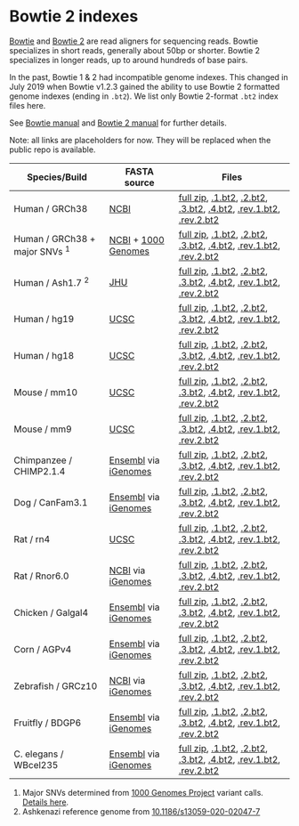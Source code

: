 # Bowtie 2 indexes

[Bowtie](http://bowtie-bio.sourceforge.net) and [Bowtie 2](http://bowtie-bio.sourceforge.net/bowtie2) are read aligners for sequencing reads.  Bowtie specializes in short reads, generally about 50bp or shorter.  Bowtie 2 specializes in longer reads, up to around hundreds of base pairs.

In the past, Bowtie 1 & 2 had incompatible genome indexes.  This changed in July 2019 when Bowtie v1.2.3 gained the ability to use Bowtie 2 formatted genome indexes (ending in `.bt2`).  We list only Bowtie 2-format `.bt2` index files here.

See [Bowtie manual](http://bowtie-bio.sourceforge.net/manual.shtml) and [Bowtie 2 manual](http://bowtie-bio.sourceforge.net/bowtie2/manual.shtml) for further details.

Note: all links are placeholders for now.  They will be replaced when the public repo is available.

<div class="datatable-begin"></div>

Species/Build                             | FASTA source                                  | Files                                                                                                                                                                                                                                     
----------------------------------------- | --------------------------------------------- | ----------------------------------------------------------------------------------------------------------------------------------------------------------------------------------------------------------------------------------------- 
Human / GRCh38                            | [NCBI][bt2_GRCh38_source]                     | [full zip][bt2_GRCh38_full], [.1.bt2][bt2_GRCh38_1], [.2.bt2][bt2_GRCh38_2], [.3.bt2][bt2_GRCh38_3], [.4.bt2][bt2_GRCh38_4], [.rev.1.bt2][bt2_GRCh38_r1], [.rev.2.bt2][bt2_GRCh38_r2]                                                   
Human / GRCh38 + major SNVs <sup>1</sup>  | [NCBI][bt2_grch38_1kgmaj_source] + [1000 Genomes] | [full zip][bt2_grch38_1kgmaj_full], [.1.bt2][bt2_grch38_1kgmaj_1], [.2.bt2][bt2_grch38_1kgmaj_2], [.3.bt2][bt2_grch38_1kgmaj_3], [.4.bt2][bt2_grch38_1kgmaj_4], [.rev.1.bt2][bt2_grch38_1kgmaj_r1], [.rev.2.bt2][bt2_grch38_1kgmaj_r2]  
Human / Ash1.7 <sup>2</sup>               | [JHU][bt2_ash1_source]                        | [full zip][bt2_ash1_full], [.1.bt2][bt2_ash1_1], [.2.bt2][bt2_ash1_2], [.3.bt2][bt2_ash1_3], [.4.bt2][bt2_ash1_4], [.rev.1.bt2][bt2_ash1_r1], [.rev.2.bt2][bt2_ash1_r2]                                                                 
Human / hg19                              | [UCSC][bt2_hg19_source]                       | [full zip][bt2_hg19_full], [.1.bt2][bt2_hg19_1], [.2.bt2][bt2_hg19_2], [.3.bt2][bt2_hg19_3], [.4.bt2][bt2_hg19_4], [.rev.1.bt2][bt2_hg19_r1], [.rev.2.bt2][bt2_hg19_r2]                                                                 
Human / hg18                              | [UCSC][bt2_hg18_source]                       | [full zip][bt2_hg18_full], [.1.bt2][bt2_hg18_1], [.2.bt2][bt2_hg18_2], [.3.bt2][bt2_hg18_3], [.4.bt2][bt2_hg18_4], [.rev.1.bt2][bt2_hg18_r1], [.rev.2.bt2][bt2_hg18_r2]                                                                 
Mouse / mm10                              | [UCSC][bt2_mm10_source]                       | [full zip][bt2_mm10_full], [.1.bt2][bt2_mm10_1], [.2.bt2][bt2_mm10_2], [.3.bt2][bt2_mm10_3], [.4.bt2][bt2_mm10_4], [.rev.1.bt2][bt2_mm10_r1], [.rev.2.bt2][bt2_mm10_r2]                                                                 
Mouse / mm9                               | [UCSC][bt2_mm9_source]                        | [full zip][bt2_mm9_full], [.1.bt2][bt2_mm9_1], [.2.bt2][bt2_mm9_2], [.3.bt2][bt2_mm9_3], [.4.bt2][bt2_mm9_4], [.rev.1.bt2][bt2_mm9_r1], [.rev.2.bt2][bt2_mm9_r2]                                                                        
Chimpanzee / CHIMP2.1.4                   | [Ensembl][bt2_chimp214_source] via [iGenomes] | [full zip][bt2_chimp214_full], [.1.bt2][bt2_chimp214_1], [.2.bt2][bt2_chimp214_2], [.3.bt2][bt2_chimp214_3], [.4.bt2][bt2_chimp214_4], [.rev.1.bt2][bt2_chimp214_r1], [.rev.2.bt2][bt2_chimp214_r2]                                    
Dog / CanFam3.1                           | [Ensembl][bt2_canfam31_source] via [iGenomes] | [full zip][bt2_canfam31_full], [.1.bt2][bt2_canfam31_1], [.2.bt2][bt2_canfam31_2], [.3.bt2][bt2_canfam31_3], [.4.bt2][bt2_canfam31_4], [.rev.1.bt2][bt2_canfam31_r1], [.rev.2.bt2][bt2_canfam31_r2]
Rat / rn4                                 | [UCSC][bt2_rn4_source]                        | [full zip][bt2_rn4_full], [.1.bt2][bt2_rn4_1], [.2.bt2][bt2_rn4_2], [.3.bt2][bt2_rn4_3], [.4.bt2][bt2_rn4_4], [.rev.1.bt2][bt2_rn4_r1], [.rev.2.bt2][bt2_rn4_r2]                                                                       
Rat / Rnor6.0                             | [NCBI][bt2_rnor60_source] via [iGenomes]      | [full zip][bt2_rnor60_full], [.1.bt2][bt2_rnor60_1], [.2.bt2][bt2_rnor60_2], [.3.bt2][bt2_rnor60_3], [.4.bt2][bt2_rnor60_4], [.rev.1.bt2][bt2_rnor60_r1], [.rev.2.bt2][bt2_rnor60_r2]                                                  
Chicken / Galgal4                         | [Ensembl][bt2_galgal4_source] via [iGenomes]  | [full zip][bt2_galgal4_full], [.1.bt2][bt2_galgal4_1], [.2.bt2][bt2_galgal4_2], [.3.bt2][bt2_galgal4_3], [.4.bt2][bt2_galgal4_4], [.rev.1.bt2][bt2_galgal4_r1], [.rev.2.bt2][bt2_galgal4_r2]                                           
Corn / AGPv4                              | [Ensembl][bt2_agpv4_source] via [iGenomes]    | [full zip][bt2_agpv4_full], [.1.bt2][bt2_agpv4_1], [.2.bt2][bt2_agpv4_2], [.3.bt2][bt2_agpv4_3], [.4.bt2][bt2_agpv4_4], [.rev.1.bt2][bt2_agpv4_r1], [.rev.2.bt2][bt2_agpv4_r2]                                                         
Zebrafish / GRCz10                        | [NCBI][bt2_grcz10_source] via [iGenomes]      | [full zip][bt2_grcz10_full], [.1.bt2][bt2_grcz10_1], [.2.bt2][bt2_grcz10_2], [.3.bt2][bt2_grcz10_3], [.4.bt2][bt2_grcz10_4], [.rev.1.bt2][bt2_grcz10_r1], [.rev.2.bt2][bt2_grcz10_r2]                                                  
Fruitfly / BDGP6                          | [Ensembl][bt2_bdgp6_source] via [iGenomes]    | [full zip][bt2_bdgp6_full], [.1.bt2][bt2_bdgp6_1], [.2.bt2][bt2_bdgp6_2], [.3.bt2][bt2_bdgp6_3], [.4.bt2][bt2_bdgp6_4], [.rev.1.bt2][bt2_bdgp6_r1], [.rev.2.bt2][bt2_bdgp6_r2]                                                         
C. elegans / WBcel235                     | [Ensembl][bt2_wbcel235_source] via [iGenomes] | [full zip][bt2_wbcel235_full], [.1.bt2][bt2_wbcel235_1], [.2.bt2][bt2_wbcel235_2], [.3.bt2][bt2_wbcel235_3], [.4.bt2][bt2_wbcel235_4], [.rev.1.bt2][bt2_wbcel235_r1], [.rev.2.bt2][bt2_wbcel235_r2]

<div class="datatable-end"></div>

[1000 Genomes]: https://www.internationalgenome.org
[iGenomes]: https://support.illumina.com/sequencing/sequencing_software/igenome.html

1. Major SNVs determined from [1000 Genomes Project](https://www.internationalgenome.org) variant calls.  [Details here](https://github.com/BenLangmead/bowtie-majref).
2. Ashkenazi reference genome from [10.1186/s13059-020-02047-7](https://doi.org/10.1186/s13059-020-02047-7)

[bt2_GRCh38_source]: ftp://ftp.ncbi.nlm.nih.gov/genomes/archive/old_genbank/Eukaryotes/vertebrates_mammals/Homo_sapiens/GRCh38/seqs_for_alignment_pipelines/
[bt2_GRCh38_full]: https://aws.amazon.com
[bt2_GRCh38_1]: https://aws.amazon.com
[bt2_GRCh38_2]: https://aws.amazon.com
[bt2_GRCh38_3]: https://aws.amazon.com
[bt2_GRCh38_4]: https://aws.amazon.com
[bt2_GRCh38_r1]: https://aws.amazon.com
[bt2_GRCh38_r2]: https://aws.amazon.com

[bt2_grch38_1kgmaj_source]: ftp://ftp.ccb.jhu.edu/pub/data/bowtie2_indexes/
[bt2_grch38_1kgmaj_full]: https://aws.amazon.com
[bt2_grch38_1kgmaj_1]: https://aws.amazon.com
[bt2_grch38_1kgmaj_2]: https://aws.amazon.com
[bt2_grch38_1kgmaj_3]: https://aws.amazon.com
[bt2_grch38_1kgmaj_4]: https://aws.amazon.com
[bt2_grch38_1kgmaj_r1]: https://aws.amazon.com
[bt2_grch38_1kgmaj_r2]: https://aws.amazon.com

[bt2_ash1_source]: https://aws.amazon.com
[bt2_ash1_full]: https://aws.amazon.com
[bt2_ash1_1]: https://aws.amazon.com
[bt2_ash1_2]: https://aws.amazon.com
[bt2_ash1_3]: https://aws.amazon.com
[bt2_ash1_4]: https://aws.amazon.com
[bt2_ash1_r1]: https://aws.amazon.com
[bt2_ash1_r2]: https://aws.amazon.com

[bt2_hg19_source]: ftp://hgdownload.cse.ucsc.edu/goldenPath/hg19/chromosomes
[bt2_hg19_full]: https://aws.amazon.com
[bt2_hg19_1]: https://aws.amazon.com
[bt2_hg19_2]: https://aws.amazon.com
[bt2_hg19_3]: https://aws.amazon.com
[bt2_hg19_4]: https://aws.amazon.com
[bt2_hg19_r1]: https://aws.amazon.com
[bt2_hg19_r2]: https://aws.amazon.com

[bt2_hg18_source]: ftp://hgdownload.cse.ucsc.edu/goldenPath/hg18/chromosomes
[bt2_hg18_full]: https://aws.amazon.com
[bt2_hg18_1]: https://aws.amazon.com
[bt2_hg18_2]: https://aws.amazon.com
[bt2_hg18_3]: https://aws.amazon.com
[bt2_hg18_4]: https://aws.amazon.com
[bt2_hg18_r1]: https://aws.amazon.com
[bt2_hg18_r2]: https://aws.amazon.com

[bt2_chimp214_source]: https://useast.ensembl.org/Pan_troglodytes/Info/Index
[bt2_chimp214_full]: https://aws.amazon.com
[bt2_chimp214_1]: https://aws.amazon.com
[bt2_chimp214_2]: https://aws.amazon.com
[bt2_chimp214_3]: https://aws.amazon.com
[bt2_chimp214_4]: https://aws.amazon.com
[bt2_chimp214_r1]: https://aws.amazon.com
[bt2_chimp214_r2]: https://aws.amazon.com

[bt2_canfam31_source]: https://www.ensembl.org/Canis_lupus_familiaris/Info/Index
[bt2_canfam31_full]: https://aws.amazon.com
[bt2_canfam31_1]: https://aws.amazon.com
[bt2_canfam31_2]: https://aws.amazon.com
[bt2_canfam31_3]: https://aws.amazon.com
[bt2_canfam31_4]: https://aws.amazon.com
[bt2_canfam31_r1]: https://aws.amazon.com
[bt2_canfam31_r2]: https://aws.amazon.com

[bt2_mm10_source]: ftp://hgdownload.cse.ucsc.edu/goldenPath/mm10/chromosomes
[bt2_mm10_full]: https://aws.amazon.com
[bt2_mm10_1]: https://aws.amazon.com
[bt2_mm10_2]: https://aws.amazon.com
[bt2_mm10_3]: https://aws.amazon.com
[bt2_mm10_4]: https://aws.amazon.com
[bt2_mm10_r1]: https://aws.amazon.com
[bt2_mm10_r2]: https://aws.amazon.com

[bt2_mm9_source]: ftp://hgdownload.cse.ucsc.edu/goldenPath/mm9/chromosomes
[bt2_mm9_full]: https://aws.amazon.com
[bt2_mm9_1]: https://aws.amazon.com
[bt2_mm9_2]: https://aws.amazon.com
[bt2_mm9_3]: https://aws.amazon.com
[bt2_mm9_4]: https://aws.amazon.com
[bt2_mm9_r1]: https://aws.amazon.com
[bt2_mm9_r2]: https://aws.amazon.com

[bt2_rn4_source]: ftp://hgdownload.cse.ucsc.edu/goldenPath/rn4/chromosomes
[bt2_rn4_full]: https://aws.amazon.com
[bt2_rn4_1]: https://aws.amazon.com
[bt2_rn4_2]: https://aws.amazon.com
[bt2_rn4_3]: https://aws.amazon.com
[bt2_rn4_4]: https://aws.amazon.com
[bt2_rn4_r1]: https://aws.amazon.com
[bt2_rn4_r2]: https://aws.amazon.com

[bt2_rnor60_source]: https://www.ncbi.nlm.nih.gov/assembly/GCF_000001895.5/
[bt2_rnor60_full]: https://aws.amazon.com
[bt2_rnor60_1]: https://aws.amazon.com
[bt2_rnor60_2]: https://aws.amazon.com
[bt2_rnor60_3]: https://aws.amazon.com
[bt2_rnor60_4]: https://aws.amazon.com
[bt2_rnor60_r1]: https://aws.amazon.com
[bt2_rnor60_r2]: https://aws.amazon.com

[bt2_galgal4_source]: http://jul2016.archive.ensembl.org/Gallus_gallus/Info/Index
[bt2_galgal4_full]: https://aws.amazon.com
[bt2_galgal4_1]: https://aws.amazon.com
[bt2_galgal4_2]: https://aws.amazon.com
[bt2_galgal4_3]: https://aws.amazon.com
[bt2_galgal4_4]: https://aws.amazon.com
[bt2_galgal4_r1]: https://aws.amazon.com
[bt2_galgal4_r2]: https://aws.amazon.com

[bt2_agpv4_source]: http://plants.ensembl.org/Zea_mays/Info/Index
[bt2_agpv4_full]: https://aws.amazon.com
[bt2_agpv4_1]: https://aws.amazon.com
[bt2_agpv4_2]: https://aws.amazon.com
[bt2_agpv4_3]: https://aws.amazon.com
[bt2_agpv4_4]: https://aws.amazon.com
[bt2_agpv4_r1]: https://aws.amazon.com
[bt2_agpv4_r2]: https://aws.amazon.com

[bt2_grcz10_source]: https://useast.ensembl.org/Drosophila_melanogaster/Info/Index
[bt2_grcz10_full]: https://aws.amazon.com
[bt2_grcz10_1]: https://aws.amazon.com
[bt2_grcz10_2]: https://aws.amazon.com
[bt2_grcz10_3]: https://aws.amazon.com
[bt2_grcz10_4]: https://aws.amazon.com
[bt2_grcz10_r1]: https://aws.amazon.com
[bt2_grcz10_r2]: https://aws.amazon.com

[bt2_bdgp6_source]: https://www.ncbi.nlm.nih.gov/assembly/GCF_000002035.5/
[bt2_bdgp6_full]: https://aws.amazon.com
[bt2_bdgp6_1]: https://aws.amazon.com
[bt2_bdgp6_2]: https://aws.amazon.com
[bt2_bdgp6_3]: https://aws.amazon.com
[bt2_bdgp6_4]: https://aws.amazon.com
[bt2_bdgp6_r1]: https://aws.amazon.com
[bt2_bdgp6_r2]: https://aws.amazon.com

[bt2_wbcel235_source]: https://www.ensembl.org/Caenorhabditis_elegans/Info/Index
[bt2_wbcel235_full]: https://aws.amazon.com
[bt2_wbcel235_1]: https://aws.amazon.com
[bt2_wbcel235_2]: https://aws.amazon.com
[bt2_wbcel235_3]: https://aws.amazon.com
[bt2_wbcel235_4]: https://aws.amazon.com
[bt2_wbcel235_r1]: https://aws.amazon.com
[bt2_wbcel235_r2]: https://aws.amazon.com
